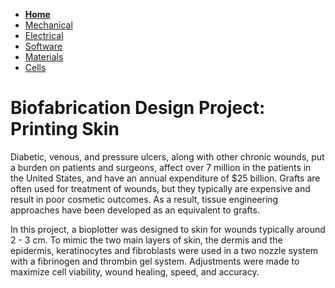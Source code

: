 - **[Home](/Biofabrication-Design-Project/index)**
- [Mechanical](/Biofabrication-Design-Project/Mechanical)
- [Electrical](/Biofabrication-Design-Project/Electrical)
- [Software](/Biofabrication-Design-Project/Software)
- [Materials](/Biofabrication-Design-Project/Materials)
- [Cells](/Biofabrication-Design-Project/Cells)

# Biofabrication Design Project: Printing Skin
  Diabetic, venous, and pressure ulcers, along with other chronic wounds, put a burden on patients and surgeons, affect over 7 million in the patients in the United States, and have an annual expenditure of $25 billion. Grafts are often used for treatment of wounds, but they typically are expensive and result in poor cosmetic outcomes. As a result, tissue engineering approaches have been developed as an equivalent to grafts. 

  In this project, a bioplotter was designed to skin for wounds typically around 2 - 3 cm. To mimic the two main layers of skin, the dermis and the epidermis, keratinocytes and fibroblasts were used in a two nozzle system with a fibrinogen and thrombin gel system. Adjustments were made to maximize cell viability, wound healing, speed, and accuracy. 
